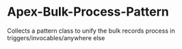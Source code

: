 # Apex-Bulk-Process-Pattern
Collects a pattern class to unify the bulk records process in triggers/invocables/anywhere else
